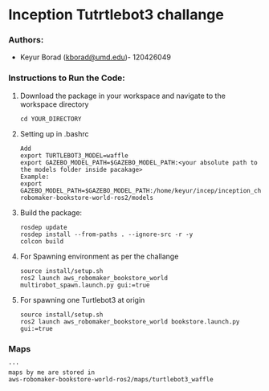 # Inception Tutrtlebot3 challange

### Authors:
- Keyur Borad (kborad@umd.edu)- 120426049


### Instructions to Run the Code:
1. Download the package in your workspace and navigate to the workspace directory
    ```
    cd YOUR_DIRECTORY
    ```
2. Setting up in .bashrc
    ```
    Add
    export TURTLEBOT3_MODEL=waffle
    export GAZEBO_MODEL_PATH=$GAZEBO_MODEL_PATH:<your absolute path to the models folder inside pacakage>
    Example:
	export GAZEBO_MODEL_PATH=$GAZEBO_MODEL_PATH:/home/keyur/incep/inception_challange_ws/src/aws-robomaker-bookstore-world-ros2/models
    ```
2. Build the package:
    ```
    rosdep update
    rosdep install --from-paths . --ignore-src -r -y
    colcon build
    ```
3. For Spawning environment as per the challange
    ```
    source install/setup.sh
    ros2 launch aws_robomaker_bookstore_world multirobot_spawn.launch.py gui:=true
    ```
4. For spawning one Turtlebot3 at origin
    ```
    source install/setup.sh
    ros2 launch aws_robomaker_bookstore_world bookstore.launch.py gui:=true
    ```
### Maps
    '''
    maps by me are stored in
    aws-robomaker-bookstore-world-ros2/maps/turtlebot3_waffle
